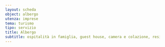 ```yaml
---
layout: scheda
object: albergo
utenza: imprese
tema: turismo
tipo: servizio
title: Albergo
subtitle: ospitalità in famiglia, guest house, camera e colazione, residenza d'epoca, Airbnb, B&B
---
```

